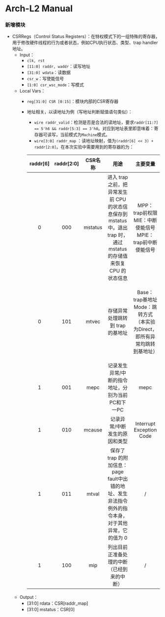 # Arch-L2 Manual

### 新增模块

* CSRRegs（Control Status Registers）：在特权模式下的一组特殊的寄存器，用于修改硬件线程的行为或者状态，例如CPU执行状态、类型、trap handler地址。
  * Input：
    * `clk, rst`
    * `[11:0] raddr, waddr`：读写地址
    * `[31:0] wdata`：读数据
    * `csr_w`：写使能信号
    * `[1:0] csr_wsc_mode`：写模式
  * Local Vars：
    * `reg[31:0] CSR [0:15]`：模块内部的CSR寄存器
    *   地址相关，以读地址为例（写地址判断赋值语句类似）：

        * `wire raddr_valid`：检测是否是合法的读地址，要求`raddr[11:7] == 5'h6 && raddr[5:3] == 3'h0`。对应到地址表里即意味着：寄存器可读写，当前模式为`Machine`模式。
        * `wire[3:0] raddr_map` ：读地址映射，值为`(raddr[6] << 3) + raddr[2:0]`。在本次实验中需要用到的寄存器的为：

        | raddr\[6] | raddr\[2:0] |  CSR名称  |                                        用途                                       |                            主要变量                           |
        | :-------: | :---------: | :-----: | :-----------------------------------------------------------------------------: | :-------------------------------------------------------: |
        |     0     |     000     | mstatus | 进入 trap 之前，把异常发生前 CPU 的状态信息保存到 mstatus 中。退出 trap 时，通过 mstatus 的存储值来恢复 CPU 的状态信息 |    <p>MPP：trap前权限<br>MIE：中断使能信号<br>MPIE：trap前中断使能信号</p>   |
        |     0     |     101     |  mtvec  |                               存储异常处理跳转到 trap 的基地址                               | <p>Base：trap基地址<br>Mode：跳转方式（本实验为Direct，即所有异常均跳转到基地址）</p> |
        |     1     |     001     |   mepc  |                           记录发生异常/中断的指令地址，分别为当前PC和下一PC                           |                            mepc                           |
        |     1     |     010     |  mcause |                                 记录异常/中断发生的原因和类型                                 |             <p>Interrupt<br>Exception Code</p>            |
        |     1     |     011     |  mtval  |           保存了 trap 的附加信息：page fault中出错的地址、发生非法指令例外的指令本身，对于其他异常，它的值为 0           |                             /                             |
        |     1     |     100     |   mip   |                              列出目前正准备处理的中断（已经到来的中断）                              |                             /                             |
  * Output：
    * \[31:0] rdata：CSR\[raddr\_map]
    * \[31:0] mstatus：CSR\[0]
